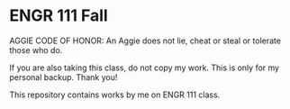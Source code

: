 # ENGR 111 Fall

AGGIE CODE OF HONOR: An Aggie does not lie, cheat or steal or tolerate those who do.

If you are also taking this class, do not copy my work. This is only for my personal backup. Thank you!

This repository contains works by me on ENGR 111 class. 
